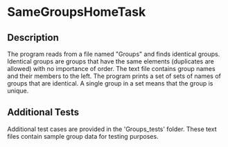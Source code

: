 # SameGroupsHomeTask
## Description
The program reads from a file named "Groups" and finds identical groups.
Identical groups are groups that have the same elements (duplicates are allowed) with no importance of order.
The text file contains group names and their members to the left.
The program prints a set of sets of names of groups that are identical.
A single group in a set means that the group is unique.

## Additional Tests
Additional test cases are provided in the 'Groups_tests' folder. These text files contain sample group data for testing purposes.


